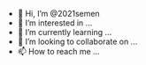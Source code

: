 - 👋 Hi, I’m @2021semen
- 👀 I’m interested in ...
- 🌱 I’m currently learning ...
- 💞️ I’m looking to collaborate on ...
- 📫 How to reach me ...

<!---
2021semen/2021semen is a ✨ special ✨ repository because its `README.md` (this file) appears on your GitHub profile.
You can click the Preview link to take a look at your changes.
--->
